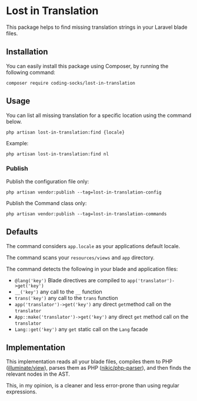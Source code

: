 # Lost in Translation

This package helps to find missing translation strings in your Laravel blade files.

## Installation

You can easily install this package using Composer, by running the following command:

```
composer require coding-socks/lost-in-translation
```

## Usage

You can list all missing translation for a specific location using the command below.

```
php artisan lost-in-translation:find {locale}
```

Example:

```
php artisan lost-in-translation:find nl
```

### Publish

Publish the configuration file only:

```
php artisan vendor:publish --tag=lost-in-translation-config
```

Publish the Command class only:

```
php artisan vendor:publish --tag=lost-in-translation-commands
```

## Defaults

The command considers `app.locale` as your applications default locale.

The command scans your `resources/views` and `app` directory.

The command detects the following in your blade and application files:

- `@lang('key')` Blade directives are compiled to `app('translator')->get('key')`
- `__('key')` any call to the `__` function
- `trans('key')` any call to the `trans` function
- `app('translator')->get('key')` any direct `get`method call on the `translator`
- `App::make('translator')->get('key')` any direct `get` method call on the `translator`
- `Lang::get('key')` any `get` static call on the `Lang` facade

## Implementation

This implementation reads all your blade files, compiles them to PHP ([illuminate/view]), parses them as PHP ([nikic/php-parser]), and then finds the relevant nodes in the AST.

This, in my opinion, is a cleaner and less error-prone than using regular expressions.

[illuminate/view]: https://github.com/illuminate/view
[nikic/php-parser]: https://github.com/nikic/PHP-Parser
